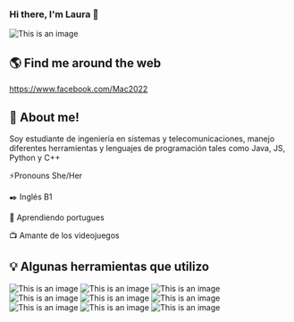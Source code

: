### Hi there, I'm Laura 👋

![This is an image](https://ddragon.leagueoflegends.com/cdn/img/champion/splash/Senna_1.jpg)

## :earth_americas: Find me around the web

https://www.facebook.com/Mac2022

## :penguin: About me!

Soy estudiante de ingeniería en sistemas y telecomunicaciones, manejo diferentes herramientas y lenguajes de programación tales como Java, JS, Python y C++ 

⚡Pronouns She/Her

:black_nib: Inglés B1 

💬 Aprendiendo portugues

:tv: Amante de los videojuegos 

## :bulb: Algunas herramientas que utilizo


![This is an image](  https://img.shields.io/badge/Adobe%20Photoshop-31A8FF?style=for-the-badge&logo=Adobe%20Photoshop&logoColor=black)
![This is an image]( https://img.shields.io/badge/Discord-5865F2?style=for-the-badge&logo=discord&logoColor=white)
![This is an image](https://img.shields.io/badge/Arduino_IDE-00979D?style=for-the-badge&logo=arduino&logoColor=white )
![This is an image]( https://img.shields.io/badge/Arduino_IDE-00979D?style=for-the-badge&logo=arduino&logoColor=white)
![This is an image]( https://img.shields.io/badge/HTML5-E34F26?style=for-the-badge&logo=html5&logoColor=white)
![This is an image](  https://img.shields.io/badge/JavaScript-323330?style=for-the-badge&logo=javascript&logoColor=F7DF1E )
![This is an image]( https://img.shields.io/badge/Python-FFD43B?style=for-the-badge&logo=python&logoColor=blue )
![This is an image](https://img.shields.io/badge/sublime_text-%23575757.svg?&style=for-the-badge&logo=sublime-text&logoColor=important)
![This is an image]( https://img.shields.io/badge/HTML5-E34F26?style=for-the-badge&logo=html5&logoColor=white)




	  	 
<!--


**Pinkfrost28/Pinkfrost28** is a ✨ _special_ ✨ repository because its `README.md` (this file) appears on your GitHub profile.

Here are some ideas to get you started:

- 🔭 I’m currently working on ...
- 🌱 I’m currently learning ...
- 👯 I’m looking to collaborate on ...
- 🤔 I’m looking for help with ...
- 💬 Ask me about ...
- 📫 How to reach me: ...
- 😄 Pronouns: ...
- ⚡ Fun fact: ...
-->
